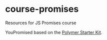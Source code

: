 # course-promises
Resources for JS Promises course

YouPromised based on the [Polymer Starter Kit](https://github.com/polymerelements/polymer-starter-kit/releases/latest).